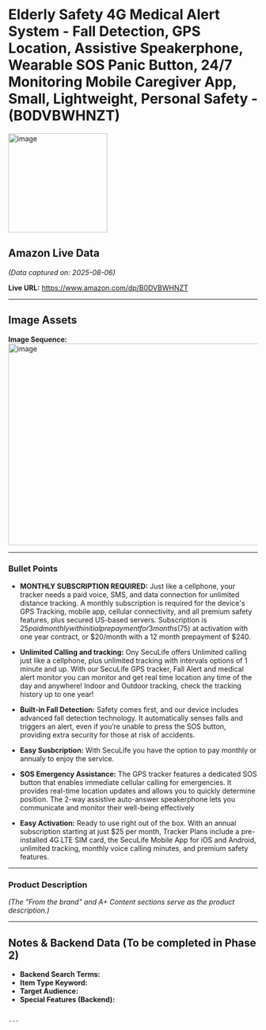 # Elderly Safety 4G Medical Alert System - Fall Detection, GPS Location, Assistive Speakerphone, Wearable SOS Panic Button, 24/7 Monitoring Mobile Caregiver App, Small, Lightweight, Personal Safety - (B0DVBWHNZT)

<img width="200" height="200" alt="image" src="https://github.com/user-attachments/assets/37de03e4-01d7-4043-9e21-752b7b438c7a" />

## Amazon Live Data
*(Data captured on: 2025-08-06)*

**Live URL:** https://www.amazon.com/dp/B0DVBWHNZT

---

## Image Assets

**Image Sequence:**
<img width="1038" height="407" alt="image" src="https://github.com/user-attachments/assets/8752cae9-12a9-416d-bee1-4ee2d375faf9" />


---

### Bullet Points

- **MONTHLY SUBSCRIPTION REQUIRED:** Just like a cellphone, your tracker needs a paid voice, SMS, and data connection for unlimited distance tracking. A monthly subscription is required for the device's GPS Tracking, mobile app, cellular connectivity, and all premium safety features, plus secured US-based servers. Subscription is $25 paid monthly with initial prepayment for 3 months ($75) at activation with one year contract, or $20/month with a 12 month prepayment of $240.

- **Unlimited Calling and tracking:** Ony SecuLife offers Unlimited calling just like a cellphone, plus unlimited tracking with intervals options of 1 minute and up. With our SecuLife GPS tracker, Fall Alert and medical alert monitor you can monitor and get real time location any time of the day and anywhere! Indoor and Outdoor tracking, check the tracking  history up to one year!

- **Built-in Fall Detection:** Safety comes first, and our device includes advanced fall detection technology. It automatically senses falls and triggers an alert, even if you’re unable to press the SOS button, providing extra security for those at risk of accidents.

- **Easy Susbcription:** With SecuLife you have the option to pay monthly or annualy to enjoy the service.

- **SOS Emergency Assistance:** The GPS tracker features a dedicated SOS button that enables immediate cellular calling for emergencies. It provides real-time location updates and allows you to quickly determine position. The 2-way assistive auto-answer speakerphone lets you communicate and monitor their well-being effectively

- **Easy Activation:** Ready to use right out of the box. With an annual subscription starting at just $25 per month, Tracker Plans include a pre-installed 4G LTE SIM card, the SecuLife Mobile App for iOS and Android, unlimited tracking, monthly voice calling minutes, and premium safety features.

---

### Product Description

*(The "From the brand" and A+ Content sections serve as the product description.)*

---
## Notes & Backend Data (To be completed in Phase 2)

- **Backend Search Terms:**
- **Item Type Keyword:**
- **Target Audience:**
- **Special Features (Backend):**
```

---
